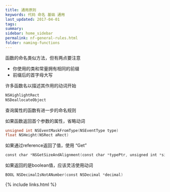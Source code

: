 ```yaml
---
title: 通用原则
keywords: 代码 命名 基础 通用
last_updated: 2017-04-01
tags:
summary:
sidebar: home_sidebar
permalink: nf-general-rules.html
folder: naming-functions
---
```



函数的命名类似方法，但有两点要注意

- 你使用的类和常量拥有相同的前缀
- 前缀后的首字母大写

许多函数名以描述其作用的动词开始

```objective-c
NSHighlightRect
NSDeallocateObject
```

查询属性的函数有进一步的命名规则

如果函数返回首个参数的属性，省略动词

```objective-c
unsigned int NSEventMaskFromType(NSEventType type)
float NSHeight(NSRect aRect)
```

如果通过reference返回了值，使用 “Get”

```objective-c
const char *NSGetSizeAndAlignment(const char *typePtr, unsigned int *sizep, unsigned int *alignp)
```

如果返回的是boolean值，应该灵活使用动词 

```objective-c
BOOL NSDecimalIsNotANumber(const NSDecimal *decimal)
```




{% include links.html %}

